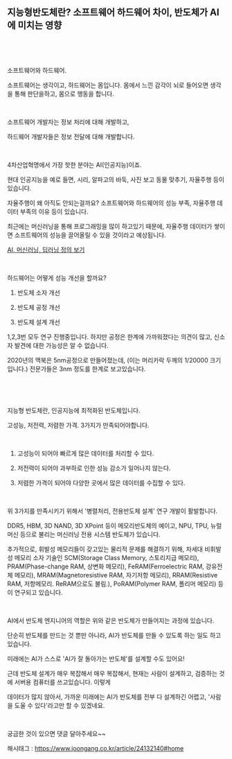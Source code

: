 ## 지능형반도체란? 소프트웨어 하드웨어 차이, 반도체가 AI에 미치는 영향

​

​

소프트웨어와 하드웨어.

소프트웨어는 생각이고, 하드웨어는 몸입니다. 몸에서 느낀 감각이 뇌로 들어오면 생각을 통해 판단을하고, 몸으로 행동을 합니다.

​

소프트웨어 개발자는 정보 처리에 대해 개발하고,

하드웨어 개발자들은 정보 전달에 대해 개발합니다.

​

4차산업혁명에서 가장 핫한 분야는 AI(인공지능)이죠.

현대 인공지능을 예로 들면, 시리, 알파고의 바둑, 사진 보고 동물 맞추기, 자율주행 등이 있습니다.

자율주행이 왜 아직도 안되는걸까요? 소프트웨어와 하드웨어의 성능 부족, 자율주행 데이터 부족의 이유 등이 있습니다.

최근에는 머신러닝을 통해 프로그래밍을 많이 하고있기 때문에, 자율주행 데이터가 쌓이면 소프트웨어의 성능을 끌어올릴 수 있을 것이라고 예상됩니다.

[AI, 머신러닝, 딥러닝 정의 보기](https://gc-na.github.io/AI_ML_DL/ "AI, 머신러닝, 딥러닝 정의 보기")

​

하드웨어는 어떻게 성능 개선을 할까요?

1. 반도체 소자 개선

2. 반도체 공정 개선

3. 반도체 설계 개선

1,2,3번 모두 연구 진행중입니다. 하지만 공정은 한계에 가까워졌다는 의견이 많고, 신소자 발견에 대한 가능성은 알 수 없습니다.

2020년의 맥북은 5nm공정으로 만들어졌는데, (이는 머리카락 두께의 1/20000 크기입니다.) 전문가들은 3nm 정도를 한계로 보고있습니다.

​

​

지능형 반도체란, 인공지능에 최적화된 반도체입니다.

고성능, 저전력, 저렴한 가격. 3가지가 만족되어야합니다.

​

1. 고성능이 되어야 빠르게 많은 데이터를 처리할 수 있다.

2. 저전력이 되어야 과부하로 인한 성능 감소가 일어나지 않는다.

3. 저렴한 가격이 되어야 다양한 곳에서 많은 데이터를 수집할 수 있다.

​

위 3가지를 만족시키기 위해서 '병렬처리, 전용반도체 설계' 연구 개발이 활발합니다.

DDR5, HBM, 3D NAND, 3D XPoint 등이 메모리반도체의 예이고, NPU, TPU, 뉴럴머신 등으로 불리는 머신러닝 전용 시스템 반도체가 있습니다.

추가적으로, 휘발성 메모리들이 갖고있는 물리적 문제를 해결하기 위해, 차세대 비휘발성 메모리 소자 기술인 SCM(Storage Class Memory, 스토리지급 메모리), PRAM(Phase-change RAM, 상변화 메모리), FeRAM(Ferroelectric RAM, 강유전체 메모리), MRAM(Magnetoresistive RAM, 자기저항 메모리), RRAM(Resistive RAM, 저항메모리. ReRAM으로도 불림.), PoRAM(Polymer RAM, 폴리머 메모리) 등이 연구되고 있습니다.

​

AI에서 반도체 엔지니어의 역할은 위와 같은 반도체가 만들어지는 과정에 있습니다.

단순히 반도체를 만드는 것 뿐만 아니라, AI가 반도체를 만들 수 있도록 하는 일도 하고있습니다.

미래에는 AI가 스스로 'AI가 잘 돌아가는 반도체'를 설계할 수도 있어요!

근데 반도체 설계가 매우 복잡해서 매우 복잡해서, 현재는 사람이 설계하고, 검증하는 것에 서버용 컴퓨터를 쓰고있습니다. 이렇게 

데이터가 많지 않아서, 가까운 미래에는 AI가 반도체를 전부 다 설계하긴 어렵고, '사람을 도울 수 있다'라고만 할 수 있겠네요.

​

궁금한 것이 있으면 댓글 달아주세요~~

 해시태그 : https://www.joongang.co.kr/article/24132140#home